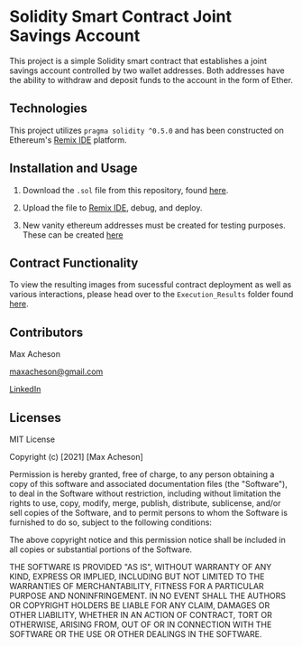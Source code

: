 # Solidity Smart Contract Joint Savings Account

This project is a simple Solidity smart contract that establishes a joint savings account controlled by two wallet addresses. Both addresses have the ability to withdraw and deposit funds to the account in the form of Ether. 

## Technologies

This project utilizes `pragma solidity ^0.5.0` and has been constructed on Ethereum's [Remix IDE](https://remix.ethereum.org/) platform.

## Installation and Usage

1. Download the `.sol` file from this repository, found [here](https://github.com/MaxAcheson/module_20_challenge/blob/main/joint_savings.sol).

2. Upload the file to [Remix IDE](https://remix.ethereum.org/), debug, and deploy.

3. New vanity ethereum addresses must be created for testing purposes. These can be created [here](https://vanity-eth.tk/)

## Contract Functionality

To view the resulting images from sucessful contract deployment as well as various interactions, please head over to the `Execution_Results` folder found [here](https://github.com/MaxAcheson/module_20_challenge/tree/main/Execution_Results).

## Contributors

Max Acheson

maxacheson@gmail.com

[LinkedIn](https://www.linkedin.com/in/max-acheson-75093a19a/)

## Licenses

MIT License

Copyright (c) [2021] [Max Acheson]

Permission is hereby granted, free of charge, to any person obtaining a copy of this software and associated documentation files (the "Software"), to deal in the Software without restriction, including without limitation the rights to use, copy, modify, merge, publish, distribute, sublicense, and/or sell copies of the Software, and to permit persons to whom the Software is furnished to do so, subject to the following conditions:

The above copyright notice and this permission notice shall be included in all copies or substantial portions of the Software.

THE SOFTWARE IS PROVIDED "AS IS", WITHOUT WARRANTY OF ANY KIND, EXPRESS OR IMPLIED, INCLUDING BUT NOT LIMITED TO THE WARRANTIES OF MERCHANTABILITY, FITNESS FOR A PARTICULAR PURPOSE AND NONINFRINGEMENT. IN NO EVENT SHALL THE AUTHORS OR COPYRIGHT HOLDERS BE LIABLE FOR ANY CLAIM, DAMAGES OR OTHER LIABILITY, WHETHER IN AN ACTION OF CONTRACT, TORT OR OTHERWISE, ARISING FROM, OUT OF OR IN CONNECTION WITH THE SOFTWARE OR THE USE OR OTHER DEALINGS IN THE SOFTWARE.


